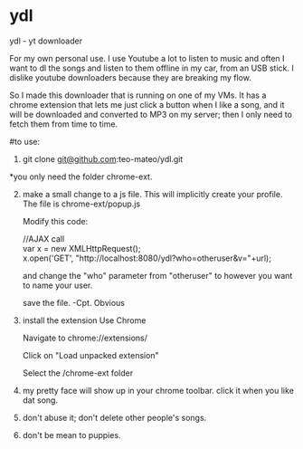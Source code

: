 # ydl
ydl - yt downloader

For my own personal use. 
I use Youtube a lot to listen to music and often I want to dl the songs and listen to them offline in my car, from an USB stick. 
I dislike youtube downloaders because they are breaking my flow.

So I made this downloader that is running on one of my VMs. 
It has a chrome extension that lets me just click a button when I like a song, and it will be downloaded and converted to MP3 on my server; then I only need to fetch them from time to time. 


#to use:
1. git clone git@github.com:teo-mateo/ydl.git

*you only need the folder chrome-ext.

2. make a small change to a js file. This will implicitly create your profile.
   The file is chrome-ext/popup.js
   
   Modify this code:
   
    //AJAX call   
    var x = new XMLHttpRequest();   
    x.open('GET', "http://localhost:8080/ydl?who=otheruser&v="+url);   
    
    and change the "who" parameter from "otheruser" to however you want to name your user.
   
   save the file.
     -Cpt. Obvious
   
 3. install the extension
    Use Chrome
    
    Navigate to chrome://extensions/
    
    Click on "Load unpacked extension"
    
    Select the /chrome-ext folder
    
 
 4. my pretty face will show up in your chrome toolbar. click it when you like dat song.
 
 6. don't abuse it; don't delete other people's songs. 
 
 7. don't be mean to puppies.
